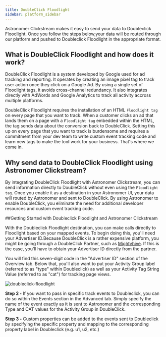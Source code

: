 ```yaml
---
title: DoubleClick Floodlight
sidebar: platform_sidebar
---
```


Astronomer Clickstream makes it easy to send your data to Doubleclick Floodlight. Once you follow the steps below,your data will be routed through our platform and pushed to Doubleclick Floodlight in the appropriate format. 

## What is DoubleClick Floodlight and how does it work?

DoubleClick Floodlight is a system developed by Google used for ad tracking and reporting. It operates by creating an image pixel tag to track user action once they click on a Google Ad. By using a single set of Floodlight tags, it avoids cross-channel redundancy. It also integrates directly with AdWords and Google Analytics to track all activity accross multiple platforms.

DoubleClick Floodlight requires the installation of an HTML `Floodlight tag` on every page that you want to track. When a customer clicks an ad that lands them on a page with a `Floodlight tag` embedded within the HTML, the tag sends data about the conversion back to DoubleClick. Setting this up on every page that you want to track is burdensome and requires a commitment from your dev team to write custom event tracking code and learn new tags to make the tool work for your business. That's where we come in.

## Why send data to DoubleClick Floodlight using Astronomer Clickstream?

By integrating DoubleClick Floodlight with Astronomer Clickstream, you can send information directly to DoubleClick without even using the `Floodlight tag`. Once you enable it as a destination in your Astronomer UI, your data will routed by Astronomer and sent to DoubleClick. By using Astronomer to enable DoubleClick, you eliminate the need for additional developer resources and custom event tracking code.



##Getting Started with Doubleclick Floodlight and Astronomer Clickstream

With the Doubleclick Floodlight destination, you can make calls directly to Floodlight based on your mapped events. To begin doing this, you'll need your Advertiser ID.Because DoubleClick is a rather expensive platform, you might be going through a DoubleClick Partner, such as [Mightyhive](http://mightyhive.com). If this is the case, you'll have to obtain your Advertiser ID directly from the partner.

You will find this seven-digit code in the "Advertiser ID" section of the Overview tab. Below that, you'll also want to put your Activity Group label (referred to as "type" within Doubleclick) as well as your Activity Tag String Value (referred to as "cat") for tracking page views.

![doubleclick-floodlight](/1.0/assets/img/guides/streaming/clickstream/doubleclick-floodlight/doubleclick.gif)

<b>Step 2 -</b> If you want to pass in specific track events to Doubleclick, you can do so within the Events section in the Advanced tab. Simply specify the name of the event exactly as it is sent to Astronomer and the corresponding Type and CAT values for the Activity Group in DoubleClick.

<b>Step 3 -</b> Custom properties can be added to the events sent to Doubleclick by specifying the specific property and mapping to the corresponding property label in Doubleclick (e.g. u1, u2, etc.)

